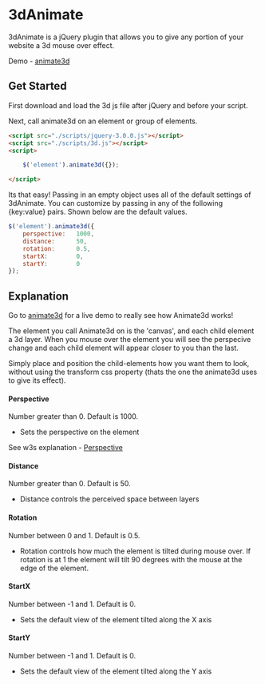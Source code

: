 # 3dAnimate

3dAnimate is a jQuery plugin that allows you to give any portion of your website a 3d mouse over effect.

Demo - [animate3d](http://putnamn21.github.io/jquery_animate3d)

## Get Started

First download and load the 3d js file after jQuery and before your script.

Next, call animate3d on an element or group of elements.

```html
<script src="./scripts/jquery-3.0.0.js"></script>
<script src="./scripts/3d.js"></script>	
<script>
```
```javascript
	$('element').animate3d({});
``` 
```html
</script>
```
	
Its that easy! Passing in an empty object uses all of the default settings of 3dAnimate. You can customize by passing in any of the following {key:value} pairs. Shown below are the default values.

```javascript
$('element').animate3d({
	perspective:   1000,
	distance:      50,
	rotation:      0.5,
	startX:        0,
	startY:        0
});
```	
## Explanation

Go to [animate3d](nathan-putnam.me/animate3d) for a live demo to really see how Animate3d works!

The element you call Animate3d on is the 'canvas', and each child element a 3d layer. When you mouse over the element you will see the perspecive change and each child element will appear closer to you than the last.

Simply place and position the child-elements how you want them to look, without using the transform css property (thats the one the animate3d uses to give its effect).

#### Perspective

Number greater than 0. Default is 1000.
- Sets the perspective on the element

See w3s explanation - [Perspective](http://www.w3schools.com/cssref/css3_pr_perspective.asp)

#### Distance

Number greater than 0. Default is 50.
- Distance controls the perceived space between layers

#### Rotation

Number between 0 and 1. Default is 0.5.
- Rotation controls how much the element is tilted during mouse over. If rotation is at 1 the element will tilt 90 degrees with the mouse at the edge of the element.

#### StartX

Number between -1 and 1. Default is 0.
- Sets the default view of the element tilted along the X axis

#### StartY

Number between -1 and 1. Default is 0.
- Sets the default view of the element tilted along the Y axis
